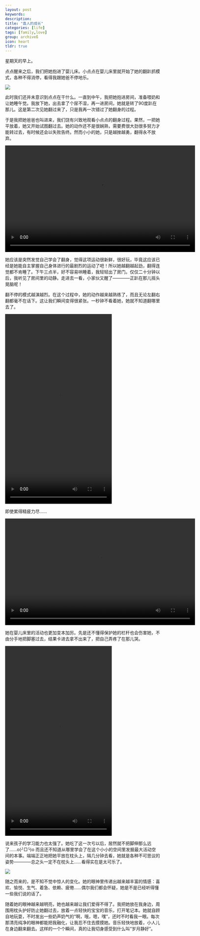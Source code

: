 ```yaml
---
layout: post
keywords: 
description: 
title: "喜人的成长"
categories: [life]
tags: [family,love]
group: archiveß
icon: heart
tldr: true
---
```


星期天的早上。

点点醒来之后，我们把她抱进了婴儿床。小点点在婴儿床里就开始了她的翻趴抓模式，各种不得消停，看得我跟她爸不停地乐。

<img src="../../../../image/post/160223_a.JPG" />

此时我们还并未意识到点点在干什么。一直到中午，我把她抱进房间，准备喂奶和让她睡午觉。我放下她，出去拿了个尿不湿，再一进房间，她就是转了90度趴在那儿。这是第二次见她翻过来了，只是我再一次错过了她翻身的过程。

于是我把她爸爸也叫进来，我们饶有兴致地观看小点点的翻身过程。果然，一把她平放着，她又开始试图翻过去。她的动作还不是很娴熟，需要费很大劲很多努力才能转过去，有时候还会以失败告终。然而小小的她，只是越挫越勇，翻得永不放弃。

<video src="../../../../video/160221_flipping.mp4" height="347" width="618" controls preload></video>

她应该是突然发觉自己学会了翻身，觉得这项运动很新鲜，很好玩，毕竟这应该已经是她能自主掌握自己身体进行的最剧烈的运动了吧！所以她越翻越起劲，翻得连觉都不肯睡了。下午三点半，好不容易哄睡着，我轻轻出了房门。仅仅二十分钟以后，我听见了房间里的动静。走进去一看，小家伙又醒了————正趴在那儿摇头晃脑呢！

翻不停的模式越演越烈。在这个过程中，她的动作越来越熟练了，而且无论左翻右翻都毫不在话下。这让我们瞬间变得很紧张。一秒钟不看着她，她就不知道翻哪里去了。

<video src="../../../../video/160221_flip_faster.mp4" width="347" height="618" controls preload></video>

即使累得精疲力尽……

<video src="../../../../video/160221_tired_baby.mp4" height="347" width="618" controls preload></video>

她在婴儿床里的活动也更加变本加厉。先是还不懂得保护她的栏杆也会伤害她，不由分手地把脚塞过去，结果卡进去拿不出来了，把自己弄疼了在那儿哭。

<video src="../../../../video/160221_she_got_stuck.mp4" width="347" height="618" controls preload></video>


说来孩子的学习能力也太强了。她吃了这一次亏以后，居然就不把脚伸那么远了……o(╯□╰)o 而且还不知道从哪里学会了在这个小小的空间里发掘最大活动空间的本事。端端正正地把她平放在枕头上，隔几分钟去看，她就是各种不可思议的姿势————总之头一定不在枕头上……看得实在是太可乐了。

<img src="../../../../image/post/160223_b.JPG" />

随之而来的，是不知不觉中惊人的变化。她的眼神里传递出越来越丰富的情感：喜欢、愉悦、生气、着急、依赖、疲倦……偶尔我们都会怀疑，她是不是已经听得懂一些我们说的话了。

随着她的眼神越来越明亮，她也越来越让我们爱得不得了。我把她放在我身边，周围用枕头护好防止她翻过去，放着一点轻快的宝宝的音乐，打开笔记本。她就自顾自地玩耍，不时发出一些奶声奶气的“啊，哦，嗯，嘿”，还时不时看我一眼。每次那清亮纯净的眼神都能把我融化，让我忍不住去摸摸她。音乐轻快地放着，小人儿在身边翻来翻去。这样的一个个瞬间，真的让我切身感受到什么叫“岁月静好”。



